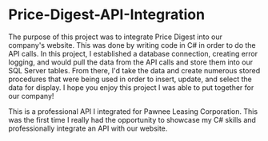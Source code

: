 # Price-Digest-API-Integration

The purpose of this project was to integrate Price Digest into our company's website. This was done by writing code in C# in order to do the API calls. In this project, I established a database connection, creating error logging, and would pull the data from the API calls and store them into our SQL Server tables. From there, I'd take the data and create numerous stored procedures that were being used in order to insert, update, and select the data for display. I hope you enjoy this project I was able to put together for our company!

This is a professional API I integrated for Pawnee Leasing Corporation. This was the first time I really had the opportunity to showcase my C# skills and professionally integrate an API with our website.
